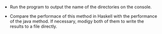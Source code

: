* Run the program to output the name of the directories on the console.

* Compare the performace of this method in Haskell with the performance of the java method.
If necessary, modigy both of them to write the results to a file directly.
